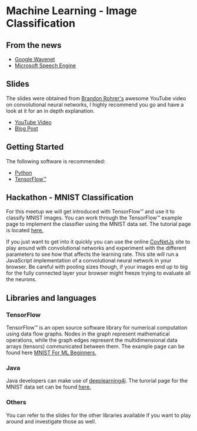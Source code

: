 # Machine Learning - Image Classification

## From the news

* [Google Wavenet](https://deepmind.com/blog/wavenet-generative-model-raw-audio/)
* [Microsoft Speech Engine](http://blogs.microsoft.com/next/2016/10/18/historic-achievement-microsoft-researchers-reach-human-parity-conversational-speech-recognition/#sm.0001mobivbupdcqxuuh25bfigsbdi)

## Slides

The slides were obtained from [Brandon Rohrer's](https://plus.google.com/u/0/+BrandonRohrer) awesome YouTube video on convolutional neural networks, I highly recommend you go and have a look at it for an in depth explanation.

* [YouTube Video](https://www.youtube.com/watch?v=FmpDIaiMIeA)
* [Blog Post](http://brohrer.github.io/how_convolutional_neural_networks_work.html)

## Getting Started
The following software is recommended:
* [Python](https://www.python.org/)
* [TensorFlow™](https://www.tensorflow.org/)


## Hackathon - MNIST Classification

For this meetup we will get introduced with TensorFlow™ and use it to classify MNIST images.  You can work through the TensorFlow™ example page to implement the classifier using the MNIST data set. The tutorial page is located [here.](https://www.tensorflow.org/versions/r0.9/tutorials/mnist/beginners/index.html)

If you just want to get into it quickly you can use the online [CovNetJs](http://cs.stanford.edu/people/karpathy/convnetjs/) site to play around with convolutional networks and experiment with the different parameters to see how that affects the learning rate. This site will run a JavaScript implementation of a convolutional neural network in your browser.  Be careful with pooling sizes though, if your images end up to big for the fully connected layer your browser might freeze trying to evaluate all the neurons.

## Libraries and languages

### TensorFlow

TensorFlow™ is an open source software library for numerical computation using data flow graphs. Nodes in the graph represent mathematical operations, while the graph edges represent the multidimensional data arrays (tensors) communicated between them. The example page can be found here [MNIST For ML Beginners.](https://www.tensorflow.org/versions/r0.9/tutorials/mnist/beginners/index.html)

### Java

Java developers can make use of [deeplearning4j](http://deeplearning4j.org/).  The turorial page for the MNIST data set can be found [here.](https://deeplearning4j.org/mnist-for-beginners)

### Others
You can refer to the slides for the other libraries available if you want to play around and investigate those as well.

